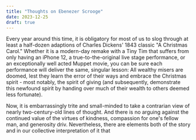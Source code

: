```yaml
---
title: "Thoughts on Ebenezer Scrooge"
date: 2023-12-25
draft: true
---
```

Every year around this time, it is obligatory for most of us to slog through at least a half-dozen adaptions of Charles Dickens' 1843 classic "A Christmas Carol." Whether it is a modern-day remake with a Tiny Tim that suffers from only having an iPhone 12, a true-to-the-original live stage performance, or an exceptionally well acted Muppet movie, you can be sure each performance will deliver the same, singular lesson: All wealthy misers are doomed, lest they learn the error of their ways and embrace the Christmas spirit - most notably, the spirit of giving (and subsequently, demonstrate this newfound spirit by handing over much of their wealth to others deemed less fortunate). 

Now, it is embarrassingly trite and small-minded to take a contrarian view of nearly two-century-old lines of thought. And there is no arguing against the continued value of the virtues of kindness, compassion for one's fellow man, and generosity driv. Nevertheless, there are elements both of the story and in our collective interpretation of it that 
<!--stackedit_data:
eyJoaXN0b3J5IjpbLTExODgwNjM5MTRdfQ==
-->